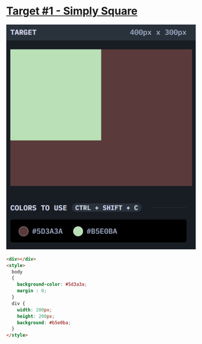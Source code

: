 # [Target #1 - Simply Square](https://cssbattle.dev/play/1)

![](https://github.com/Naman-Saxena1/CSS-Battle.dev-Practice/blob/main/Targets/Battle1-%231_Simply_Square.png)

```HTML
<div></div>
<style>
  body
  {
    background-color: #5d3a3a;
    margin : 0;
  }
  div {
    width: 200px;
    height: 200px;
    background: #b5e0ba;
  }
</style>
```
